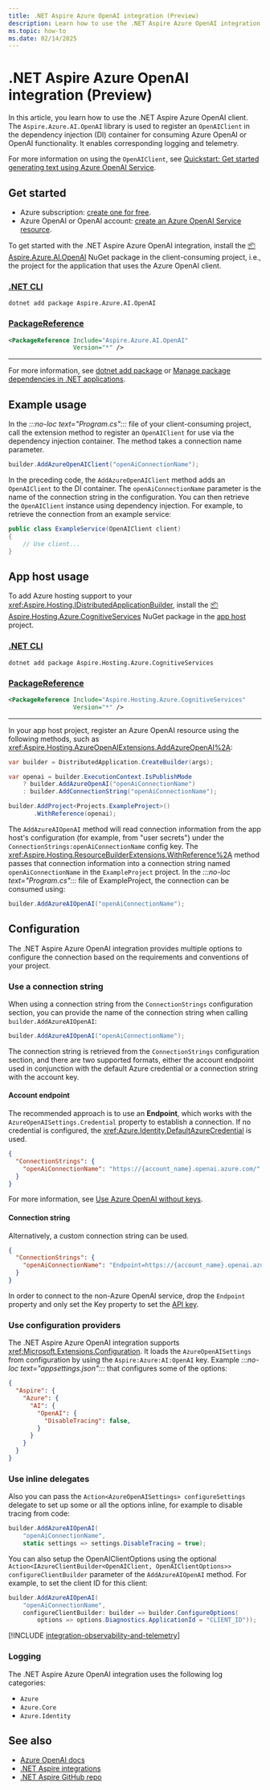 ```yaml
---
title: .NET Aspire Azure OpenAI integration (Preview)
description: Learn how to use the .NET Aspire Azure OpenAI integration.
ms.topic: how-to
ms.date: 02/14/2025
---
```


# .NET Aspire Azure OpenAI integration (Preview)

In this article, you learn how to use the .NET Aspire Azure OpenAI client. The `Aspire.Azure.AI.OpenAI` library is used to register an `OpenAIClient` in the dependency injection (DI) container for consuming Azure OpenAI or OpenAI functionality. It enables corresponding logging and telemetry.

For more information on using the `OpenAIClient`, see [Quickstart: Get started generating text using Azure OpenAI Service](/azure/ai-services/openai/quickstart?tabs=command-line%2Cpython&pivots=programming-language-csharp).

## Get started

- Azure subscription: [create one for free](https://azure.microsoft.com/free/).
- Azure OpenAI or OpenAI account: [create an Azure OpenAI Service resource](/azure/ai-services/openai/how-to/create-resource).

To get started with the .NET Aspire Azure OpenAI integration, install the [📦 Aspire.Azure.AI.OpenAI](https://www.nuget.org/packages/Aspire.Azure.AI.OpenAI) NuGet package in the client-consuming project, i.e., the project for the application that uses the Azure OpenAI client.

### [.NET CLI](#tab/dotnet-cli)

```dotnetcli
dotnet add package Aspire.Azure.AI.OpenAI
```

### [PackageReference](#tab/package-reference)

```xml
<PackageReference Include="Aspire.Azure.AI.OpenAI"
                  Version="*" />
```

---

For more information, see [dotnet add package](/dotnet/core/tools/dotnet-add-package) or [Manage package dependencies in .NET applications](/dotnet/core/tools/dependencies).

## Example usage

In the _:::no-loc text="Program.cs":::_ file of your client-consuming project, call the extension method to register an `OpenAIClient` for use via the dependency injection container. The method takes a connection name parameter.

```csharp
builder.AddAzureOpenAIClient("openAiConnectionName");
```

In the preceding code, the `AddAzureOpenAIClient` method adds an `OpenAIClient` to the DI container. The `openAiConnectionName` parameter is the name of the connection string in the configuration. You can then retrieve the `OpenAIClient` instance using dependency injection. For example, to retrieve the connection from an example service:

```csharp
public class ExampleService(OpenAIClient client)
{
    // Use client...
}
```

## App host usage

To add Azure hosting support to your <xref:Aspire.Hosting.IDistributedApplicationBuilder>, install the [📦 Aspire.Hosting.Azure.CognitiveServices](https://www.nuget.org/packages/Aspire.Hosting.Azure.CognitiveServices) NuGet package in the [app host](xref:dotnet/aspire/app-host) project.

### [.NET CLI](#tab/dotnet-cli)

```dotnetcli
dotnet add package Aspire.Hosting.Azure.CognitiveServices
```

### [PackageReference](#tab/package-reference)

```xml
<PackageReference Include="Aspire.Hosting.Azure.CognitiveServices"
                  Version="*" />
```

---

In your app host project, register an Azure OpenAI resource using the following methods, such as <xref:Aspire.Hosting.AzureOpenAIExtensions.AddAzureOpenAI%2A>:

```csharp
var builder = DistributedApplication.CreateBuilder(args);

var openai = builder.ExecutionContext.IsPublishMode
    ? builder.AddAzureOpenAI("openAiConnectionName")
    : builder.AddConnectionString("openAiConnectionName");

builder.AddProject<Projects.ExampleProject>()
       .WithReference(openai);
```

The `AddAzureAIOpenAI` method will read connection information from the app host's configuration (for example, from "user secrets") under the `ConnectionStrings:openAiConnectionName` config key. The <xref:Aspire.Hosting.ResourceBuilderExtensions.WithReference%2A> method passes that connection information into a connection string named `openAiConnectionName` in the `ExampleProject` project. In the _:::no-loc text="Program.cs":::_ file of ExampleProject, the connection can be consumed using:

```csharp
builder.AddAzureAIOpenAI("openAiConnectionName");
```

## Configuration

The .NET Aspire Azure OpenAI integration provides multiple options to configure the connection based on the requirements and conventions of your project.

### Use a connection string

When using a connection string from the `ConnectionStrings` configuration section, you can provide the name of the connection string when calling `builder.AddAzureAIOpenAI`:

```csharp
builder.AddAzureAIOpenAI("openAiConnectionName");
```

The connection string is retrieved from the `ConnectionStrings` configuration section, and there are two supported formats, either the account endpoint used in conjunction with the default Azure credential or a connection string with the account key.

#### Account endpoint

The recommended approach is to use an **Endpoint**, which works with the `AzureOpenAISettings.Credential` property to establish a connection. If no credential is configured, the <xref:Azure.Identity.DefaultAzureCredential> is used.

```json
{
  "ConnectionStrings": {
    "openAiConnectionName": "https://{account_name}.openai.azure.com/"
  }
}
```

For more information, see [Use Azure OpenAI without keys](/azure/developer/ai/keyless-connections).

#### Connection string

Alternatively, a custom connection string can be used.

```json
{
  "ConnectionStrings": {
    "openAiConnectionName": "Endpoint=https://{account_name}.openai.azure.com/;Key={account_key};"
  }
}
```

In order to connect to the non-Azure OpenAI service, drop the `Endpoint` property and only set the Key property to set the [API key](https://platform.openai.com/account/api-keys).

### Use configuration providers

The .NET Aspire Azure OpenAI integration supports <xref:Microsoft.Extensions.Configuration>. It loads the `AzureOpenAISettings` from configuration by using the `Aspire:Azure:AI:OpenAI` key. Example _:::no-loc text="appsettings.json":::_ that configures some of the options:

```json
{
  "Aspire": {
    "Azure": {
      "AI": {
        "OpenAI": {
          "DisableTracing": false,
        }
      }
    }
  }
}
```

### Use inline delegates

Also you can pass the `Action<AzureOpenAISettings> configureSettings` delegate to set up some or all the options inline, for example to disable tracing from code:

```csharp
builder.AddAzureAIOpenAI(
    "openAiConnectionName",
    static settings => settings.DisableTracing = true);
```

You can also setup the OpenAIClientOptions using the optional `Action<IAzureClientBuilder<OpenAIClient, OpenAIClientOptions>> configureClientBuilder` parameter of the `AddAzureAIOpenAI` method. For example, to set the client ID for this client:

```csharp
builder.AddAzureAIOpenAI(
    "openAiConnectionName",
    configureClientBuilder: builder => builder.ConfigureOptions(
        options => options.Diagnostics.ApplicationId = "CLIENT_ID"));
```

[!INCLUDE [integration-observability-and-telemetry](../includes/integration-observability-and-telemetry.md)]

### Logging

The .NET Aspire Azure OpenAI integration uses the following log categories:

- `Azure`
- `Azure.Core`
- `Azure.Identity`

## See also

- [Azure OpenAI docs](/azure/ai-services/openai/overview)
- [.NET Aspire integrations](../fundamentals/integrations-overview.md)
- [.NET Aspire GitHub repo](https://github.com/dotnet/aspire)
